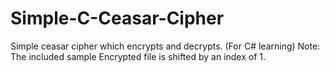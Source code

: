 # Simple-C-Ceasar-Cipher
Simple ceasar cipher which encrypts and decrypts. (For C# learning)
Note: The included sample Encrypted file is shifted by an index of 1.
